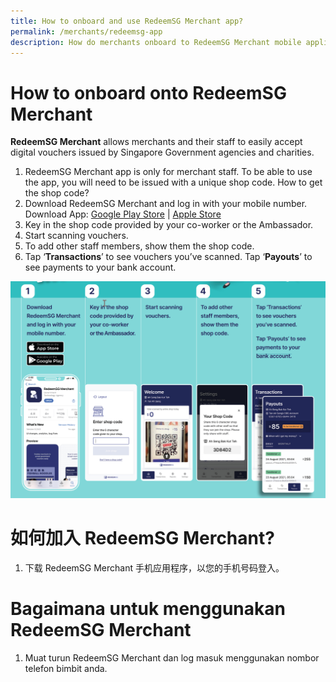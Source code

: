```yaml
---
title: How to onboard and use RedeemSG Merchant app?
permalink: /merchants/redeemsg-app
description: How do merchants onboard to RedeemSG Merchant mobile application?
---
```

# How to onboard onto RedeemSG Merchant
**RedeemSG Merchant** allows merchants and their staff to easily accept digital vouchers issued by Singapore Government agencies and charities.

1. RedeemSG Merchant app is only for merchant staff. To be able to use the app, you will need to be issued with a unique shop code. How to get the shop code?
2. Download RedeemSG Merchant and log in with your mobile number.<br>Download App:  [Google Play Store](https://play.google.com/store/apps/details?id=sg.gov.redeem) | [Apple Store](https://apps.apple.com/sg/app/redeemsg/id1512326240)
3. Key in the shop code provided by your co-worker or the Ambassador.
4. Start scanning vouchers.
5. To add other staff members, show them the shop code.
6. Tap ‘**Transactions**’ to see vouchers you’ve scanned. Tap ‘**Payouts**’ to see payments to your bank account.

![Alt text for image on Isomer site](/images/steps-onboard-redeemsg-merchant-app.jpg)

# 如何加入 RedeemSG Merchant?
1. 下载 RedeemSG Merchant 手机应用程序，以您的手机号码登入。

# Bagaimana untuk menggunakan RedeemSG Merchant
1. Muat turun RedeemSG Merchant dan log masuk menggunakan nombor telefon bimbit anda.